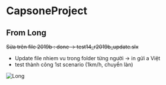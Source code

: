 # CapsoneProject
## From Long
~~Sửa trên file 2019b : done -> test14_r2019b_update.slx~~
- Update file nhiem vu trong folder từng người -> in gửi a Việt
- test thành công 1st scenario (1km/h, chuyển làn)

![Long](https://camo.githubusercontent.com/1b5bf78e7899f97a5ca6e189d361ea43a5389bd69d243266fe78c7373da84deb/687474703a2f2f696d67742e7461696d69656e7068692e766e2f63662f496d616765732f74742f323031382f382f312f6c6973742d69636f6e2d66616365626f6f6b2d6275612d6368652e6a7067)
